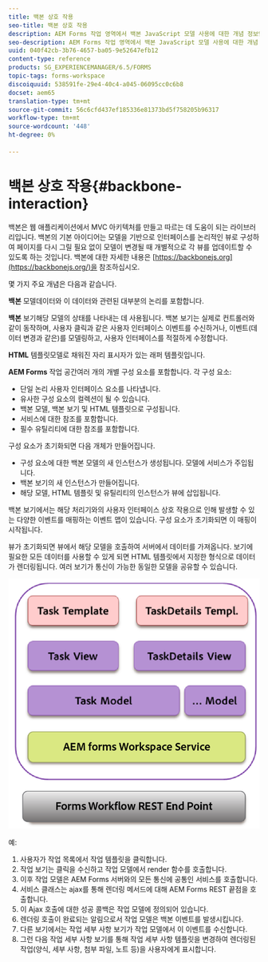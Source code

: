 ```yaml
---
title: 백본 상호 작용
seo-title: 백본 상호 작용
description: AEM Forms 작업 영역에서 백본 JavaScript 모델 사용에 대한 개념 정보입니다.
seo-description: AEM Forms 작업 영역에서 백본 JavaScript 모델 사용에 대한 개념 정보입니다.
uuid: 040f42cb-3b76-4657-ba05-9e52647efb12
content-type: reference
products: SG_EXPERIENCEMANAGER/6.5/FORMS
topic-tags: forms-workspace
discoiquuid: 538591fe-29e4-40c4-a045-06095cc0c6b8
docset: aem65
translation-type: tm+mt
source-git-commit: 56c6cfd437ef185336e81373bd5f758205b96317
workflow-type: tm+mt
source-wordcount: '448'
ht-degree: 0%

---
```



# 백본 상호 작용{#backbone-interaction}

백본은 웹 애플리케이션에서 MVC 아키텍처를 만들고 따르는 데 도움이 되는 라이브러리입니다. 백본의 기본 아이디어는 모델을 기반으로 인터페이스를 논리적인 뷰로 구성하여 페이지를 다시 그릴 필요 없이 모델이 변경될 때 개별적으로 각 뷰를 업데이트할 수 있도록 하는 것입니다. 백본에 대한 자세한 내용은 [https://backbonejs.org](https://backbonejs.org/)을 참조하십시오.

몇 가지 주요 개념은 다음과 같습니다.

**백본** 모델데이터와 이 데이터와 관련된 대부분의 논리를 포함합니다.

**백본** 보기해당 모델의 상태를 나타내는 데 사용됩니다. 백본 보기는 실제로 컨트롤러와 같이 동작하며, 사용자 클릭과 같은 사용자 인터페이스 이벤트를 수신하거나, 이벤트(데이터 변경과 같은)를 모델링하고, 사용자 인터페이스를 적절하게 수정합니다.

**HTML** 템플릿모델로 채워진 자리 표시자가 있는 래퍼 템플릿입니다.

**AEM Forms** 작업 공간여러 개의 개별 구성 요소를 포함합니다. 각 구성 요소:

* 단일 논리 사용자 인터페이스 요소를 나타냅니다.
* 유사한 구성 요소의 컬렉션이 될 수 있습니다.
* 백본 모델, 백본 보기 및 HTML 템플릿으로 구성됩니다.
* 서비스에 대한 참조를 포함합니다.
* 필수 유틸리티에 대한 참조를 포함합니다.

구성 요소가 초기화되면 다음 개체가 만들어집니다.

* 구성 요소에 대한 백본 모델의 새 인스턴스가 생성됩니다. 모델에 서비스가 주입됩니다.
* 백본 보기의 새 인스턴스가 만들어집니다.
* 해당 모델, HTML 템플릿 및 유틸리티의 인스턴스가 뷰에 삽입됩니다.

백본 보기에서는 해당 처리기와의 사용자 인터페이스 상호 작용으로 인해 발생할 수 있는 다양한 이벤트를 매핑하는 이벤트 맵이 있습니다. 구성 요소가 초기화되면 이 매핑이 시작됩니다.

뷰가 초기화되면 뷰에서 해당 모델을 호출하여 서버에서 데이터를 가져옵니다. 보기에 필요한 모든 데이터를 사용할 수 있게 되면 HTML 템플릿에서 지정한 형식으로 데이터가 렌더링됩니다. 여러 보기가 통신이 가능한 동일한 모델을 공유할 수 있습니다.

![](do-not-localize/aem_forms_workflow.png)

예:

1. 사용자가 작업 목록에서 작업 템플릿을 클릭합니다.
1. 작업 보기는 클릭을 수신하고 작업 모델에서 render 함수를 호출합니다.
1. 이후 작업 모델은 AEM Forms 서버와의 모든 통신에 공통인 서비스를 호출합니다.
1. 서비스 클래스는 ajax를 통해 렌더링 메서드에 대해 AEM Forms REST 끝점을 호출합니다.
1. 이 Ajax 호출에 대한 성공 콜백은 작업 모델에 정의되어 있습니다.
1. 렌더링 호출이 완료되는 알림으로서 작업 모델은 백본 이벤트를 발생시킵니다.
1. 다른 보기에서는 작업 세부 사항 보기가 작업 모델에서 이 이벤트를 수신합니다.
1. 그런 다음 작업 세부 사항 보기를 통해 작업 세부 사항 템플릿을 변경하여 렌더링된 작업(양식, 세부 사항, 첨부 파일, 노트 등)을 사용자에게 표시합니다.
